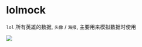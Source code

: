 # lolmock

`lol` 所有英雄的数据, `头像` / `海报`, 主要用来模拟数据时使用

![](https://game.gtimg.cn/images/lol/act/img/skin/big1003.jpg)
